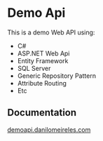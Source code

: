 # Demo Api

<p>
This is a demo Web API using:
</p>

<ul>
<li>C#</li>
<li>ASP.NET Web Api</li>
<li>Entity Framework</li>
<li>SQL Server</li>
<li>Generic Repository Pattern</li>
<li>Attribute Routing</li>
<li>Etc</li>
</ul>

## Documentation
<p><a href="http://demoapi.danilomeireles.com" target="_blank">demoapi.danilomeireles.com</a></p>
